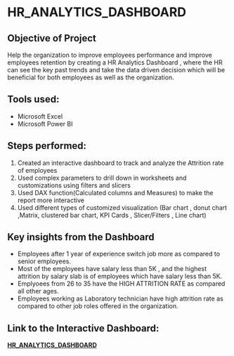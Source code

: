 # HR_ANALYTICS_DASHBOARD

## Objective of Project

Help the organization to improve employees performance and improve employees retention by creating a HR Analytics Dashboard , where the HR can see the key past trends and take the data driven decision which will be beneficial for both employees as well as the organization.

## Tools used:

- Microsoft Excel
- Microsoft Power BI

## Steps performed:

1. Created an interactive dashboard to track and analyze the Attrition rate of employees
2. Used complex parameters to drill down in worksheets and customizations using filters and slicers
3. Used DAX function(Calculated columns and Measures) to make the report more interactive
4. Used different types of customized visualization (Bar chart , donut chart ,Matrix, clustered bar chart, KPI Cards , Slicer/Filters , Line chart)

## Key insights from the Dashboard

- Employees after 1 year of experience switch job more as compared to senior employees.
- Most of the employees have salary less than 5K , and the highest attrition by salary slab is of employees which have salary less than 5K.
- Emplyoees from 26 to 35 have the HIGH ATTRITION RATE  as compared all other ages.
- Employees working as Laboratory technician have high attrition rate as compared to other job roles offered in the organization.

## Link to the Interactive Dashboard:
**[HR_ANALYTICS_DASHBOARD](https://app.powerbi.com/view?r=eyJrIjoiMWNiMWJlMDQtODM5MS00MzhiLWEyNTMtZjIzMjM1YzNiYzA0IiwidCI6IjcxNTE2MzQyLTZhODMtNGVmMy1iNTk1LTkyMWJkYmFlMWQwZCJ9)**
